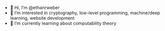 - 👋 Hi, I’m @ethanrweber
- 👀 I’m interested in cryptography, low-level programming, machine/deep learning, website development
- 🌱 I’m currently learning about computability theory

<!---
ethanrweber/ethanrweber is a ✨ special ✨ repository because its `README.md` (this file) appears on your GitHub profile.
You can click the Preview link to take a look at your changes.
--->
